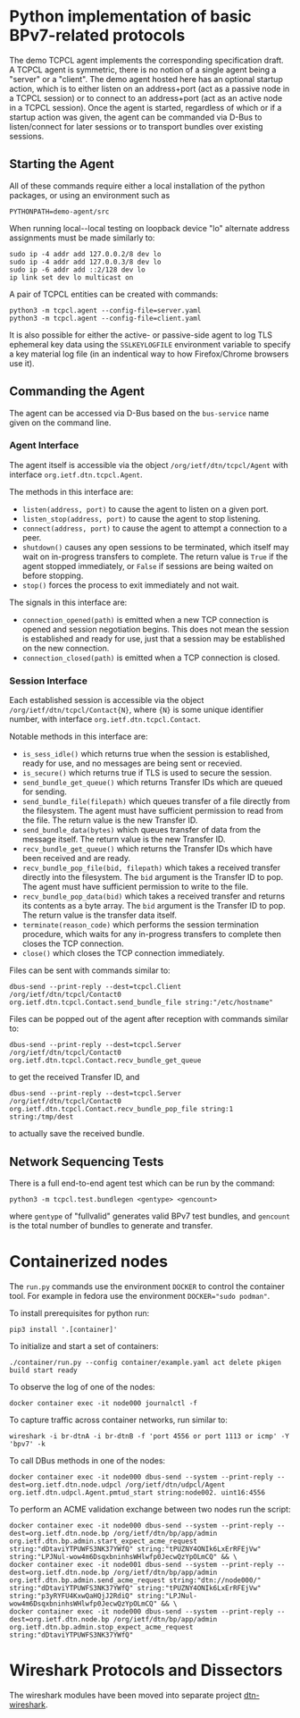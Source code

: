 # Python implementation of basic BPv7-related protocols

The demo TCPCL agent implements the corresponding specification draft.
A TCPCL agent is symmetric, there is no notion of a single agent being a "server" or a "client".
The demo agent hosted here has an optional startup action, which is to either listen on an address+port (act as a passive node in a TCPCL session) or to connect to an address+port (act as an active node in a TCPCL session).
Once the agent is started, regardless of which or if a startup action was given, the agent can be commanded via D-Bus to listen/connect for later sessions or to transport bundles over existing sessions.

## Starting the Agent

All of these commands require either a local installation of the python packages, or using an environment such as
```
PYTHONPATH=demo-agent/src
```

When running local--local testing on loopback device "lo" alternate address assignments must be made similarly to:
```
sudo ip -4 addr add 127.0.0.2/8 dev lo
sudo ip -4 addr add 127.0.0.3/8 dev lo
sudo ip -6 addr add ::2/128 dev lo
ip link set dev lo multicast on
```

A pair of TCPCL entities can be created with commands:
```
python3 -m tcpcl.agent --config-file=server.yaml
python3 -m tcpcl.agent --config-file=client.yaml
```

It is also possible for either the active- or passive-side agent to log TLS ephemeral key data using the `SSLKEYLOGFILE` environment variable to specify a key material log file (in an indentical way to how Firefox/Chrome browsers use it).

## Commanding the Agent
The agent can be accessed via D-Bus based on the `bus-service` name given on the command line.

### Agent Interface

The agent itself is accessible via the object `/org/ietf/dtn/tcpcl/Agent` with interface `org.ietf.dtn.tcpcl.Agent`.

The methods in this interface are:

- `listen(address, port)` to cause the agent to listen on a given port.
- `listen_stop(address, port)` to cause the agent to stop listening.
- `connect(address, port)` to cause the agent to attempt a connection to a peer.
- `shutdown()` causes any open sessions to be terminated, which itself may wait on in-progress transfers to complete. The return value is `True` if the agent stopped immediately, or `False` if sessions are being waited on before stopping.
- `stop()` forces the process to exit immediately and not wait.

The signals in this interface are:

- `connection_opened(path)` is emitted when a new TCP connection is opened and session negotiation begins. This does not mean the session is established and ready for use, just that a session may be established on the new connection.
- `connection_closed(path)` is emitted when a TCP connection is closed.

### Session Interface

Each established session is accessible via the object `/org/ietf/dtn/tcpcl/Contact{N}`, where `{N}` is some unique identifier number, with interface `org.ietf.dtn.tcpcl.Contact`.

Notable methods in this interface are:

- `is_sess_idle()` which returns true when the session is established, ready for use, and no messages are being sent or recevied.
- `is_secure()` which returns true if TLS is used to secure the session.
- `send_bundle_get_queue()` which returns Transfer IDs which are queued for sending.
- `send_bundle_file(filepath)` which queues transfer of a file directly from the filesystem. The agent must have sufficient permission to read from the file. The return value is the new Transfer ID.
- `send_bundle_data(bytes)` which queues transfer of data from the message itself. The return value is the new Transfer ID.
- `recv_bundle_get_queue()` which returns the Transfer IDs which have been received and are ready.
- `recv_bundle_pop_file(bid, filepath)` which takes a received transfer directly into the filesystem. The `bid` argument is the Transfer ID to pop. The agent must have sufficient permission to write to the file.
- `recv_bundle_pop_data(bid)` which takes a received transfer and returns its contents as a byte array. The `bid` argument is the Transfer ID to pop. The return value is the transfer data itself.
- `terminate(reason_code)` which performs the session termination procedure, which waits for any in-progress transfers to complete then closes the TCP connection.
- `close()` which closes the TCP connection immediately.

Files can be sent with commands similar to:
```
dbus-send --print-reply --dest=tcpcl.Client /org/ietf/dtn/tcpcl/Contact0 org.ietf.dtn.tcpcl.Contact.send_bundle_file string:"/etc/hostname"
```

Files can be popped out of the agent after reception with commands similar to:
```
dbus-send --print-reply --dest=tcpcl.Server /org/ietf/dtn/tcpcl/Contact0 org.ietf.dtn.tcpcl.Contact.recv_bundle_get_queue
```
to get the received Transfer ID, and
```
dbus-send --print-reply --dest=tcpcl.Server /org/ietf/dtn/tcpcl/Contact0 org.ietf.dtn.tcpcl.Contact.recv_bundle_pop_file string:1 string:/tmp/dest
```
to actually save the received bundle.

## Network Sequencing Tests

There is a full end-to-end agent test which can be run by the command:
```
python3 -m tcpcl.test.bundlegen <gentype> <gencount>
```
where `gentype` of "fullvalid" generates valid BPv7 test bundles, and `gencount` is the total number of bundles to generate and transfer.

# Containerized nodes

The `run.py` commands use the environment `DOCKER` to control the container tool.
For example in fedora use the environment `DOCKER="sudo podman"`.

To install prerequisites for python run:
```
pip3 install '.[container]'
```

To initialize and start a set of containers:
```
./container/run.py --config container/example.yaml act delete pkigen build start ready
```

To observe the log of one of the nodes:
```
docker container exec -it node000 journalctl -f
```

To capture traffic across container networks, run similar to:
```
wireshark -i br-dtnA -i br-dtnB -f 'port 4556 or port 1113 or icmp' -Y 'bpv7' -k
```

To call DBus methods in one of the nodes:
```
docker container exec -it node000 dbus-send --system --print-reply --dest=org.ietf.dtn.node.udpcl /org/ietf/dtn/udpcl/Agent org.ietf.dtn.udpcl.Agent.pmtud_start string:node002. uint16:4556
```

To perform an ACME validation exchange between two nodes run the script:
```
docker container exec -it node000 dbus-send --system --print-reply --dest=org.ietf.dtn.node.bp /org/ietf/dtn/bp/app/admin org.ietf.dtn.bp.admin.start_expect_acme_request string:"dDtaviYTPUWFS3NK37YWfQ" string:"tPUZNY4ONIk6LxErRFEjVw" string:"LPJNul-wow4m6DsqxbninhsWHlwfp0JecwQzYpOLmCQ" && \
docker container exec -it node001 dbus-send --system --print-reply --dest=org.ietf.dtn.node.bp /org/ietf/dtn/bp/app/admin org.ietf.dtn.bp.admin.send_acme_request string:"dtn://node000/" string:"dDtaviYTPUWFS3NK37YWfQ" string:"tPUZNY4ONIk6LxErRFEjVw" string:"p3yRYFU4KxwQaHQjJ2RdiQ" string:"LPJNul-wow4m6DsqxbninhsWHlwfp0JecwQzYpOLmCQ" && \
docker container exec -it node000 dbus-send --system --print-reply --dest=org.ietf.dtn.node.bp /org/ietf/dtn/bp/app/admin org.ietf.dtn.bp.admin.stop_expect_acme_request string:"dDtaviYTPUWFS3NK37YWfQ"
```

# Wireshark Protocols and Dissectors

The wireshark modules have been moved into separate project [dtn-wireshark](https://github.com/BSipos-RKF/dtn-wireshark).
